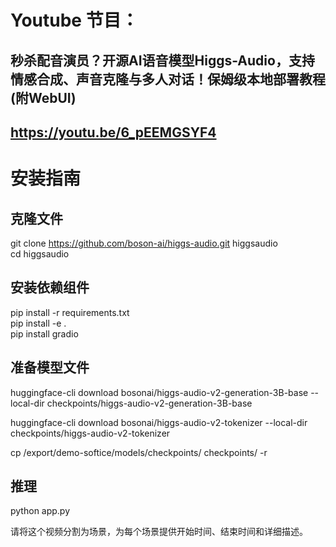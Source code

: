 # Youtube 节目：
## 秒杀配音演员？开源AI语音模型Higgs-Audio，支持情感合成、声音克隆与多人对话！保姆级本地部署教程 (附WebUI)
## https://youtu.be/6_pEEMGSYF4

# 安装指南
## 克隆文件
git clone https://github.com/boson-ai/higgs-audio.git higgsaudio  
cd higgsaudio  

## 安装依赖组件
pip install -r requirements.txt  
pip install -e .  
pip install gradio  

## 准备模型文件
huggingface-cli download bosonai/higgs-audio-v2-generation-3B-base --local-dir checkpoints/higgs-audio-v2-generation-3B-base  

huggingface-cli download bosonai/higgs-audio-v2-tokenizer --local-dir checkpoints/higgs-audio-v2-tokenizer  

cp /export/demo-softice/models/checkpoints/ checkpoints/ -r  

## 推理
python app.py  


请将这个视频分割为场景，为每个场景提供开始时间、结束时间和详细描述。  




  












 
















